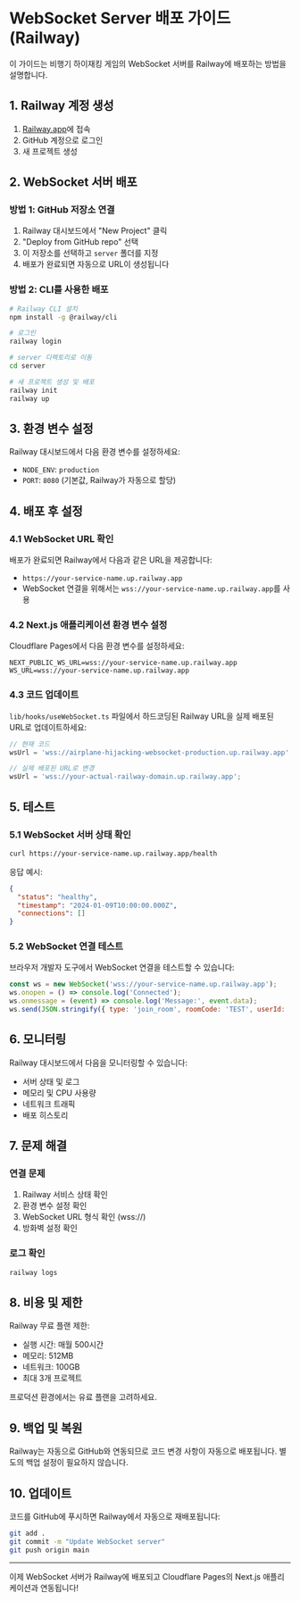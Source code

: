 # WebSocket Server 배포 가이드 (Railway)

이 가이드는 비행기 하이재킹 게임의 WebSocket 서버를 Railway에 배포하는 방법을 설명합니다.

## 1. Railway 계정 생성

1. [Railway.app](https://railway.app)에 접속
2. GitHub 계정으로 로그인
3. 새 프로젝트 생성

## 2. WebSocket 서버 배포

### 방법 1: GitHub 저장소 연결

1. Railway 대시보드에서 "New Project" 클릭
2. "Deploy from GitHub repo" 선택
3. 이 저장소를 선택하고 `server` 폴더를 지정
4. 배포가 완료되면 자동으로 URL이 생성됩니다

### 방법 2: CLI를 사용한 배포

```bash
# Railway CLI 설치
npm install -g @railway/cli

# 로그인
railway login

# server 디렉토리로 이동
cd server

# 새 프로젝트 생성 및 배포
railway init
railway up
```

## 3. 환경 변수 설정

Railway 대시보드에서 다음 환경 변수를 설정하세요:

- `NODE_ENV`: `production`
- `PORT`: `8080` (기본값, Railway가 자동으로 할당)

## 4. 배포 후 설정

### 4.1 WebSocket URL 확인

배포가 완료되면 Railway에서 다음과 같은 URL을 제공합니다:
- `https://your-service-name.up.railway.app`
- WebSocket 연결을 위해서는 `wss://your-service-name.up.railway.app`를 사용

### 4.2 Next.js 애플리케이션 환경 변수 설정

Cloudflare Pages에서 다음 환경 변수를 설정하세요:

```env
NEXT_PUBLIC_WS_URL=wss://your-service-name.up.railway.app
WS_URL=wss://your-service-name.up.railway.app
```

### 4.3 코드 업데이트

`lib/hooks/useWebSocket.ts` 파일에서 하드코딩된 Railway URL을 실제 배포된 URL로 업데이트하세요:

```typescript
// 현재 코드
wsUrl = 'wss://airplane-hijacking-websocket-production.up.railway.app';

// 실제 배포된 URL로 변경
wsUrl = 'wss://your-actual-railway-domain.up.railway.app';
```

## 5. 테스트

### 5.1 WebSocket 서버 상태 확인

```bash
curl https://your-service-name.up.railway.app/health
```

응답 예시:
```json
{
  "status": "healthy",
  "timestamp": "2024-01-09T10:00:00.000Z",
  "connections": []
}
```

### 5.2 WebSocket 연결 테스트

브라우저 개발자 도구에서 WebSocket 연결을 테스트할 수 있습니다:

```javascript
const ws = new WebSocket('wss://your-service-name.up.railway.app');
ws.onopen = () => console.log('Connected');
ws.onmessage = (event) => console.log('Message:', event.data);
ws.send(JSON.stringify({ type: 'join_room', roomCode: 'TEST', userId: 'test' }));
```

## 6. 모니터링

Railway 대시보드에서 다음을 모니터링할 수 있습니다:

- 서버 상태 및 로그
- 메모리 및 CPU 사용량
- 네트워크 트래픽
- 배포 히스토리

## 7. 문제 해결

### 연결 문제

1. Railway 서비스 상태 확인
2. 환경 변수 설정 확인
3. WebSocket URL 형식 확인 (wss://)
4. 방화벽 설정 확인

### 로그 확인

```bash
railway logs
```

## 8. 비용 및 제한

Railway 무료 플랜 제한:
- 실행 시간: 매월 500시간
- 메모리: 512MB
- 네트워크: 100GB
- 최대 3개 프로젝트

프로덕션 환경에서는 유료 플랜을 고려하세요.

## 9. 백업 및 복원

Railway는 자동으로 GitHub와 연동되므로 코드 변경 사항이 자동으로 배포됩니다. 별도의 백업 설정이 필요하지 않습니다.

## 10. 업데이트

코드를 GitHub에 푸시하면 Railway에서 자동으로 재배포됩니다:

```bash
git add .
git commit -m "Update WebSocket server"
git push origin main
```

---

이제 WebSocket 서버가 Railway에 배포되고 Cloudflare Pages의 Next.js 애플리케이션과 연동됩니다! 